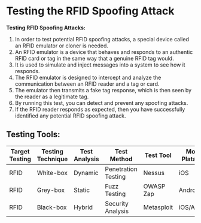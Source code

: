 # Testing the RFID Spoofing Attack 

**Testing RFID Spoofing Attacks:**

1. In order to test potential RFID spoofing attacks, a special device called an RFID emulator or cloner is needed. 
2. An RFID emulator is a device that behaves and responds to an authentic RFID card or tag in the same way that a genuine RFID tag would.
3. It is used to simulate and inject messages into a system to see how it responds. 
4. The RFID emulator is designed to intercept and analyze the communication between an RFID reader and a tag or card. 
5. The emulator then transmits a fake tag response, which is then seen by the reader as a legitimate tag. 
6. By running this test, you can detect and prevent any spoofing attacks. 
7. If the RFID reader responds as expected, then you have successfully identified any potential RFID spoofing attack.

## Testing Tools: 

Target Testing | Testing Technique | Test Analysis | Test Method | Test Tool | Mobile Plataform
--- | --- | --- | --- | --- | --- 
RFID | White-box | Dynamic | Penetration Testing | Nessus | iOS
RFID | Grey-box | Static | Fuzz Testing | OWASP Zap | Android
RFID | Black-box | Hybrid | Security Analysis | Metasploit | iOS/Android